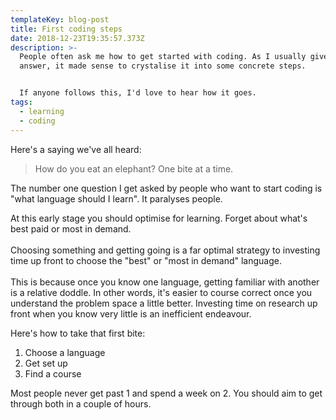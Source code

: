 ```yaml
---
templateKey: blog-post
title: First coding steps
date: 2018-12-23T19:35:57.373Z
description: >-
  People often ask me how to get started with coding. As I usually give the same
  answer, it made sense to crystalise it into some concrete steps.


  If anyone follows this, I'd love to hear how it goes.
tags:
  - learning
  - coding
---
```

Here's a saying we've all heard:

> How do you eat an elephant? One bite at a time.

The number one question I get asked by people who want to start coding is "what language should I learn". It paralyses people. 

At this early stage you should optimise for learning. Forget about what's best paid or most in demand. \
\
Choosing something and getting going is a far optimal strategy to investing time up front to choose the "best" or "most in demand" language.\
\
This is because once you know one language, getting familiar with another is a relative doddle. In other words, it's easier to course correct once you understand the problem space a little better. Investing time on research up front when you know very little is an inefficient endeavour.

Here's how to take that first bite:

1. Choose a language 
2. Get set up
3. Find a course

Most people never get past 1 and spend a week on 2. You should aim to get through both in a couple of hours.
